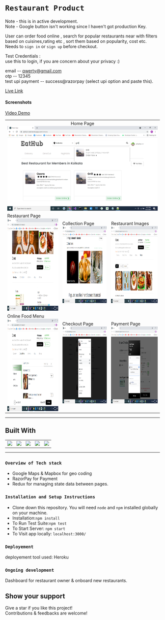 # `Restaurant Product`
Note - this is in active development. <br />
Note - Google button isn't working since I haven't got production Key. 


User can order food online , search for popular restaurants near with filters based on cuisines,rating etc , sort them based on popularity, cost etc. 
Needs to `sign in` or `sign up` before checkout.

Test Credentials : <br /> 
use this to login, if you are concern about your privacy :) <br />

email -- qwerty@gmail.com <br />
otp -- 12345 <br />
test upi payment -- success@razorpay (select upi option and paste this). <br />

[Live Link](https://eathub-web.herokuapp.com)

#### Screenshots


[Video Demo](https://drive.google.com/drive/folders/1dZaKBAjIGcfNY4KzM6MzZTvePWZ79kev?usp=sharing)

<table>
   <tr align=center>
     <td  colspan=3>Home Page <img src="./pics/Front_Page.png" width=800 ></td>
  </tr>
  <tr>
    <td>Restaurant Page <img src="./pics/Restro_Page.png" height=300 ></td>
    <td>Collection Page <img src="./pics/Collection.png" height=250 ></td>
    <td>Restaurant Images<img src="./pics/Restro_Image.png" height=250></td>
  <tr>
   <td>Online Food Menu<img src="./pics/Online_Menu.png" height=300></td>
     <td>Checkout Page<img src="./pics/order.png" height=250></td>
   <td>Payment Page<img src="./pics/payment.png" height=250></td>
  </tr>
</table>

<hr/>

## Built With

<table  align=center>
  <tr>
   <td align=center> <img src="https://upload.wikimedia.org/wikipedia/commons/thumb/a/a7/React-icon.svg/1280px-React-icon.svg.png" height=100   ></td>
    <td align=center> <img src="https://upload.wikimedia.org/wikipedia/commons/thumb/b/b2/Bootstrap_logo.svg/768px-Bootstrap_logo.svg.png"  height=100    ></td>
    <td align=center> <img src="https://upload.wikimedia.org/wikipedia/commons/4/49/Redux.png"  height=100   ></td>
	<td align=center> <img src="https://cdn.iconscout.com/icon/free/png-256/razorpay-1649771-1399875.png"  height=100  ></td>
     <td align=center> <img src="https://res.cloudinary.com/practicaldev/image/fetch/s--7f5GjxUW--/c_limit%2Cf_auto%2Cfl_progressive%2Cq_auto%2Cw_880/https://thepracticaldev.s3.amazonaws.com/i/c29t9uc8roz8g9rddbqs.png"  height=100  ></td>
     
  </tr>

</table>

<hr/>

### `Overview of Tech stack`

- Google Maps & Mapbox  for geo coding
- RazorPay  for Payment
- Redux for managing state data between pages.

### `Installation and Setup Instructions`

- Clone down this repository. You will need `node` and `npm` installed globally on your machine.
- Installation:`npm install`
- To Run Test Suite:`npm test`
- To Start Server: `npm start`
- To Visit app locally: `localhost:3000/`

### `Deployement`

deployement tool used: Heroku


### `Ongoing development`
Dashboard for restaurant owner & onboard new restaurants.


## Show your support

Give a star if you like this project! <br />
Contributions & feedbacks are welcome!


